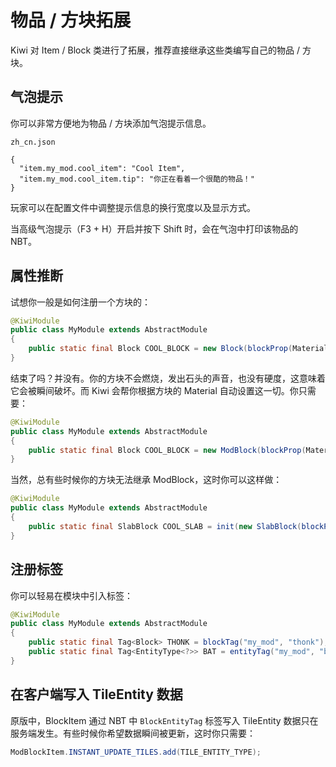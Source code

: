 # 物品 / 方块拓展

Kiwi 对 Item / Block 类进行了拓展，推荐直接继承这些类编写自己的物品 / 方块。

## 气泡提示

你可以非常方便地为物品 / 方块添加气泡提示信息。

`zh_cn.json`
```text
{
  "item.my_mod.cool_item": "Cool Item",
  "item.my_mod.cool_item.tip": "你正在看着一个很酷的物品！"
}
```

玩家可以在配置文件中调整提示信息的换行宽度以及显示方式。

当高级气泡提示（F3 + H）开启并按下 Shift 时，会在气泡中打印该物品的 NBT。

## 属性推断

试想你一般是如何注册一个方块的：

```java
@KiwiModule
public class MyModule extends AbstractModule
{
    public static final Block COOL_BLOCK = new Block(blockProp(Material.WOOD));
}
```

结束了吗？并没有。你的方块不会燃烧，发出石头的声音，也没有硬度，这意味着它会被瞬间破坏。而 Kiwi 会帮你根据方块的 Material 自动设置这一切。你只需要：

```java
@KiwiModule
public class MyModule extends AbstractModule
{
    public static final Block COOL_BLOCK = new ModBlock(blockProp(Material.WOOD));
}
```

当然，总有些时候你的方块无法继承 ModBlock，这时你可以这样做：

```java
@KiwiModule
public class MyModule extends AbstractModule
{
    public static final SlabBlock COOL_SLAB = init(new SlabBlock(blockProp(Material.WOOD)));
}
```

## 注册标签

你可以轻易在模块中引入标签：

```java
@KiwiModule
public class MyModule extends AbstractModule
{
    public static final Tag<Block> THONK = blockTag("my_mod", "thonk");
    public static final Tag<EntityType<?>> BAT = entityTag("my_mod", "bat");
}
```

## 在客户端写入 TileEntity 数据

原版中，BlockItem 通过 NBT 中 `BlockEntityTag` 标签写入 TileEntity 数据只在服务端发生。有些时候你希望数据瞬间被更新，这时你只需要：

```java
ModBlockItem.INSTANT_UPDATE_TILES.add(TILE_ENTITY_TYPE);
```
